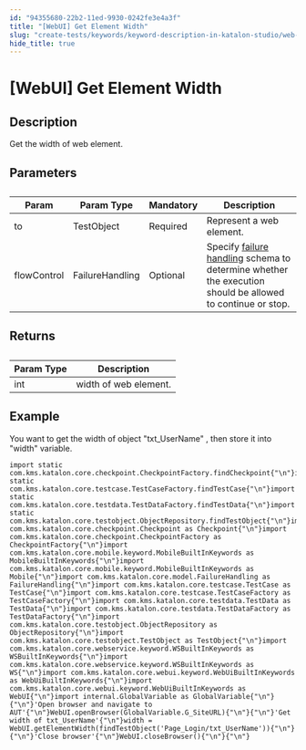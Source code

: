 ```yaml
---
id: "94355680-22b2-11ed-9930-0242fe3e4a3f"
title: "[WebUI] Get Element Width"
slug: "create-tests/keywords/keyword-description-in-katalon-studio/web-ui-keywords/webui-get-element-width"
hide_title: true
---
```


# <a id="id_0" class="anchor_top_offset"/><a id="ariaid-title1" class="anchor_top_offset"/>[WebUI] Get Element Width


## <a id="id_0__id_1" class="anchor_top_offset"/>Description  

              
<p xmlns="http://www.w3.org/1999/xhtml" className="p">Get the width of web element.</p> 
      

## <a id="id_0__id_2" class="anchor_top_offset"/>Parameters  

              
<table xmlns="http://www.w3.org/1999/xhtml" className="table anchor_top_offset" id="id_0__038d2bf9-be6e-494d-a837-96ea2e71b426"><caption /><thead className="thead"><tr className><th className="entry anchor_top_offset" id="id_0__038d2bf9-be6e-494d-a837-96ea2e71b426__entry__1">Param</th><th className="entry anchor_top_offset" id="id_0__038d2bf9-be6e-494d-a837-96ea2e71b426__entry__2">Param Type</th><th className="entry anchor_top_offset" id="id_0__038d2bf9-be6e-494d-a837-96ea2e71b426__entry__3">Mandatory</th><th className="entry anchor_top_offset" id="id_0__038d2bf9-be6e-494d-a837-96ea2e71b426__entry__4">Description</th></tr></thead><tbody className="tbody"><tr className><td className="entry" headers="id_0__038d2bf9-be6e-494d-a837-96ea2e71b426__entry__1 id_0__038d2bf9-be6e-494d-a837-96ea2e71b426__entry__2 id_0__038d2bf9-be6e-494d-a837-96ea2e71b426__entry__3 id_0__038d2bf9-be6e-494d-a837-96ea2e71b426__entry__4 ">to</td><td className="entry" headers="id_0__038d2bf9-be6e-494d-a837-96ea2e71b426__entry__1 id_0__038d2bf9-be6e-494d-a837-96ea2e71b426__entry__2 id_0__038d2bf9-be6e-494d-a837-96ea2e71b426__entry__3 id_0__038d2bf9-be6e-494d-a837-96ea2e71b426__entry__4 ">TestObject</td><td className="entry" headers="id_0__038d2bf9-be6e-494d-a837-96ea2e71b426__entry__1 id_0__038d2bf9-be6e-494d-a837-96ea2e71b426__entry__2 id_0__038d2bf9-be6e-494d-a837-96ea2e71b426__entry__3 id_0__038d2bf9-be6e-494d-a837-96ea2e71b426__entry__4 ">Required</td><td className="entry" headers="id_0__038d2bf9-be6e-494d-a837-96ea2e71b426__entry__1 id_0__038d2bf9-be6e-494d-a837-96ea2e71b426__entry__2 id_0__038d2bf9-be6e-494d-a837-96ea2e71b426__entry__3 id_0__038d2bf9-be6e-494d-a837-96ea2e71b426__entry__4 ">Represent a web element.</td></tr><tr className><td className="entry" headers="id_0__038d2bf9-be6e-494d-a837-96ea2e71b426__entry__1 id_0__038d2bf9-be6e-494d-a837-96ea2e71b426__entry__2 id_0__038d2bf9-be6e-494d-a837-96ea2e71b426__entry__3 id_0__038d2bf9-be6e-494d-a837-96ea2e71b426__entry__4 ">flowControl</td><td className="entry" headers="id_0__038d2bf9-be6e-494d-a837-96ea2e71b426__entry__1 id_0__038d2bf9-be6e-494d-a837-96ea2e71b426__entry__2 id_0__038d2bf9-be6e-494d-a837-96ea2e71b426__entry__3 id_0__038d2bf9-be6e-494d-a837-96ea2e71b426__entry__4 ">FailureHandling</td><td className="entry" headers="id_0__038d2bf9-be6e-494d-a837-96ea2e71b426__entry__1 id_0__038d2bf9-be6e-494d-a837-96ea2e71b426__entry__2 id_0__038d2bf9-be6e-494d-a837-96ea2e71b426__entry__3 id_0__038d2bf9-be6e-494d-a837-96ea2e71b426__entry__4 ">Optional</td><td className="entry" headers="id_0__038d2bf9-be6e-494d-a837-96ea2e71b426__entry__1 id_0__038d2bf9-be6e-494d-a837-96ea2e71b426__entry__2 id_0__038d2bf9-be6e-494d-a837-96ea2e71b426__entry__3 id_0__038d2bf9-be6e-494d-a837-96ea2e71b426__entry__4 ">Specify <a className="xref" href="/docs/maintain/configure-failure-handling-settings-in-katalon-studio">failure handling</a> schema to         determine whether the execution should be allowed to continue or         stop.</td></tr></tbody></table> 
      

## <a id="id_0__id_3" class="anchor_top_offset"/>Returns

              
<table xmlns="http://www.w3.org/1999/xhtml" className="table anchor_top_offset" id="id_0__8a8eb322-430f-47ab-98d7-ca0e5bad32f4"><caption /><thead className="thead"><tr className><th className="entry anchor_top_offset" id="id_0__8a8eb322-430f-47ab-98d7-ca0e5bad32f4__entry__1">Param Type</th><th className="entry anchor_top_offset" id="id_0__8a8eb322-430f-47ab-98d7-ca0e5bad32f4__entry__2">Description</th></tr></thead><tbody className="tbody"><tr className><td className="entry" headers="id_0__8a8eb322-430f-47ab-98d7-ca0e5bad32f4__entry__1 id_0__8a8eb322-430f-47ab-98d7-ca0e5bad32f4__entry__2 ">int</td><td className="entry" headers="id_0__8a8eb322-430f-47ab-98d7-ca0e5bad32f4__entry__1 id_0__8a8eb322-430f-47ab-98d7-ca0e5bad32f4__entry__2 ">width of web element.</td></tr></tbody></table> 
      

## <a id="id_0__id_4" class="anchor_top_offset"/>Example 

              
<p xmlns="http://www.w3.org/1999/xhtml" className="p">You want to get the width of object "txt_UserName" ,   then store it into "width" variable.</p> 
              
<pre xmlns="http://www.w3.org/1999/xhtml" className="pre codeblock"><code>import static com.kms.katalon.core.checkpoint.CheckpointFactory.findCheckpoint{"\n"}import static com.kms.katalon.core.testcase.TestCaseFactory.findTestCase{"\n"}import static com.kms.katalon.core.testdata.TestDataFactory.findTestData{"\n"}import static com.kms.katalon.core.testobject.ObjectRepository.findTestObject{"\n"}import com.kms.katalon.core.checkpoint.Checkpoint as Checkpoint{"\n"}import com.kms.katalon.core.checkpoint.CheckpointFactory as CheckpointFactory{"\n"}import com.kms.katalon.core.mobile.keyword.MobileBuiltInKeywords as MobileBuiltInKeywords{"\n"}import com.kms.katalon.core.mobile.keyword.MobileBuiltInKeywords as Mobile{"\n"}import com.kms.katalon.core.model.FailureHandling as FailureHandling{"\n"}import com.kms.katalon.core.testcase.TestCase as TestCase{"\n"}import com.kms.katalon.core.testcase.TestCaseFactory as TestCaseFactory{"\n"}import com.kms.katalon.core.testdata.TestData as TestData{"\n"}import com.kms.katalon.core.testdata.TestDataFactory as TestDataFactory{"\n"}import com.kms.katalon.core.testobject.ObjectRepository as ObjectRepository{"\n"}import com.kms.katalon.core.testobject.TestObject as TestObject{"\n"}import com.kms.katalon.core.webservice.keyword.WSBuiltInKeywords as WSBuiltInKeywords{"\n"}import com.kms.katalon.core.webservice.keyword.WSBuiltInKeywords as WS{"\n"}import com.kms.katalon.core.webui.keyword.WebUiBuiltInKeywords as WebUiBuiltInKeywords{"\n"}import com.kms.katalon.core.webui.keyword.WebUiBuiltInKeywords as WebUI{"\n"}import internal.GlobalVariable as GlobalVariable{"\n"}{"\n"}'Open browser and navigate to AUT'{"\n"}WebUI.openBrowser(GlobalVariable.G_SiteURL){"\n"}{"\n"}'Get width of txt_UserName'{"\n"}width = WebUI.getElementWidth(findTestObject('Page_Login/txt_UserName')){"\n"}{"\n"}'Close browser'{"\n"}WebUI.closeBrowser(){"\n"}{"\n"}</code></pre> 
            
